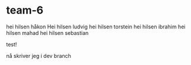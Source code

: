 # team-6
hei hilsen håkon
Hei hilsen ludvig
hei hilsen torstein
hei hilsen ibrahim
hei hilsen mahad
hei hilsen sebastian

test!

nå skriver jeg i dev branch